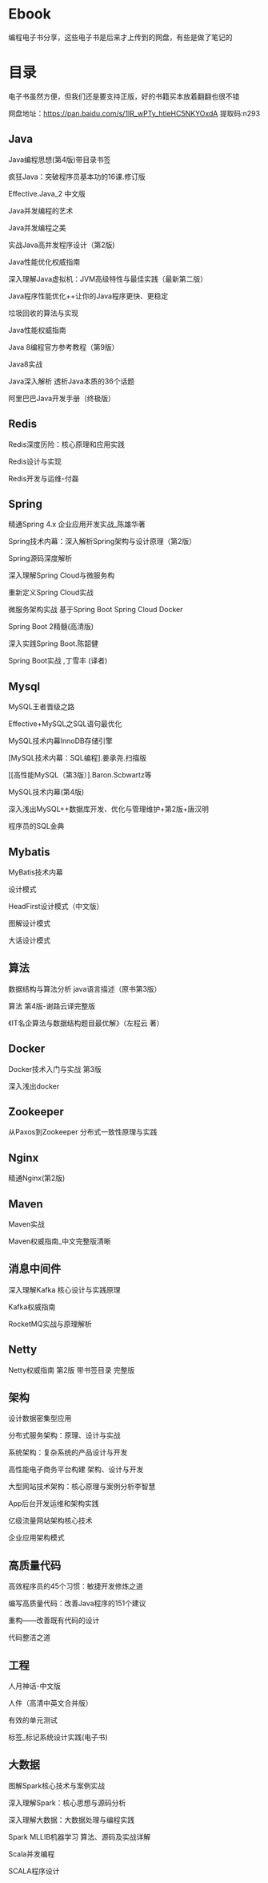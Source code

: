 # Ebook
编程电子书分享，这些电子书是后来才上传到的网盘，有些是做了笔记的
# 目录
电子书虽然方便，但我们还是要支持正版，好的书籍买本放着翻翻也很不错

网盘地址：https://pan.baidu.com/s/1IR_wPTy_htleHC5NKYOxdA 提取码:n293

## Java

Java编程思想(第4版)带目录书签

疯狂Java：突破程序员基本功的16课.修订版

Effective.Java_2 中文版

Java并发编程的艺术

Java并发编程之美

实战Java高并发程序设计（第2版)

Java性能优化权威指南

深入理解Java虚拟机：JVM高级特性与最佳实践（最新第二版）

Java程序性能优化++让你的Java程序更快、更稳定

垃圾回收的算法与实现

Java性能权威指南

Java 8编程官方参考教程（第9版）

Java8实战

Java深入解析 透析Java本质的36个话题

阿里巴巴Java开发手册（终极版）

## Redis

Redis深度历险：核心原理和应用实践

Redis设计与实现

Redis开发与运维-付磊

## Spring

精通Spring 4.x 企业应用开发实战_陈雄华著

Spring技术内幕：深入解析Spring架构与设计原理（第2版）

Spring源码深度解析

深入理解Spring Cloud与微服务构

重新定义Spring Cloud实战

微服务架构实战 基于Spring Boot Spring Cloud Docker

Spring Boot 2精髓(高清版)

深入实践Spring Boot.陈韶健

Spring Boot实战 ,丁雪丰 (译者)

## Mysql

MySQL王者晋级之路

Effective+MySQL之SQL语句最优化

MySQL技术内幕InnoDB存储引擎

[MySQL技术内幕：SQL编程].姜承尧.扫描版

[[高性能MySQL（第3版）].Baron.Scbwartz等

MySQL技术内幕(第4版)

深入浅出MySQL++数据库开发、优化与管理维护+第2版+唐汉明

程序员的SQL金典

## Mybatis

MyBatis技术内幕

设计模式

HeadFirst设计模式（中文版）

图解设计模式

大话设计模式

## 算法

数据结构与算法分析 java语言描述（原书第3版）

算法 第4版-谢路云译完整版

《IT名企算法与数据结构题目最优解》（左程云 著）

## Docker

Docker技术入门与实战 第3版

深入浅出docker

## Zookeeper

从Paxos到Zookeeper 分布式一致性原理与实践

## Nginx

精通Nginx(第2版)

## Maven

Maven实战

Maven权威指南_中文完整版清晰

## 消息中间件

深入理解Kafka 核心设计与实践原理

Kafka权威指南

RocketMQ实战与原理解析

## Netty

Netty权威指南 第2版 带书签目录 完整版

## 架构

设计数据密集型应用

分布式服务架构：原理、设计与实战

系统架构：复杂系统的产品设计与开发

高性能电子商务平台构建 架构、设计与开发

大型网站技术架构：核心原理与案例分析李智慧

App后台开发运维和架构实践

亿级流量网站架构核心技术

企业应用架构模式

## 高质量代码

高效程序员的45个习惯：敏捷开发修炼之道

编写高质量代码：改善Java程序的151个建议

重构——改善既有代码的设计

代码整洁之道

## 工程

人月神话-中文版

人件（高清中英文合并版）

有效的单元测试

标签_标记系统设计实践(电子书)

## 大数据

图解Spark核心技术与案例实战

深入理解Spark：核心思想与源码分析

深入理解大数据：大数据处理与编程实践

Spark MLLIB机器学习 算法、源码及实战详解

Scala并发编程

SCALA程序设计
